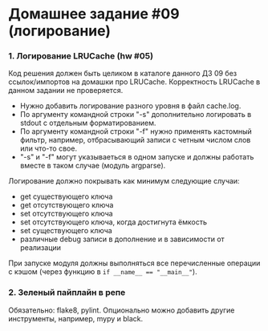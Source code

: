 # Домашнее задание #09 (логирование)

### 1. Логирование LRUCache (hw #05)
Код решения должен быть целиком в каталоге данного ДЗ 09 без ссылок/импортов на домашки про LRUCache.
Корректность LRUCache в данном задании не проверяется.

- Нужно добавить логирование разного уровня в файл cache.log.
- По аргументу командной строки "-s" дополнительно логировать в stdout с отдельным форматированием.
- По аргументу командной строки "-f" нужно применять кастомный фильтр, например, отбрасывающий записи c четным числом слов или что-то свое.
- "-s" и "-f" могут указываеться в одном запуске и должны работать вместе в таком случае (модуль argparse).

Логирование должно покрывать как минимум следующие случаи:
- get существующего ключа
- get отсутствующего ключа
- set отсутствующего ключа
- set отсутствующего ключа, когда достигнута ёмкость
- set существующего ключа
- различные debug записи в дополнение и в зависимости от реализации

При запуске модуля должны выполняться все перечисленные операции с кэшом (через функцию в `if __name__ == "__main__"`).

### 2. Зеленый пайплайн в репе
Обязательно: flake8, pylint.
Опционально можно добавить другие инструменты, например, mypy и black.
